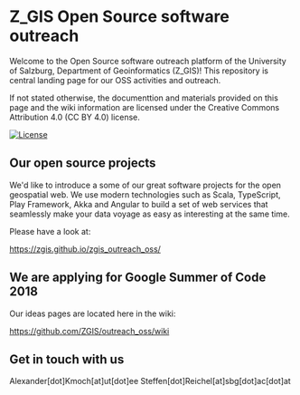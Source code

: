 # Z_GIS Open Source software outreach

Welcome to the Open Source software outreach platform of the University of Salzburg, 
Department of Geoinformatics (Z_GIS)! 
This repository is central landing page for our OSS activities and outreach.

If not stated otherwise, the documenttion and materials provided on this page and the wiki information are 
licensed under the Creative Commons Attribution 4.0 (CC BY 4.0) license.

[![License][license-badge]][license-url]

[license-badge]: https://licensebuttons.net/l/by/4.0/88x31.png
[license-url]: LICENSE

## Our open source projects

We'd like to introduce a some of our great software projects for the open geospatial web.
We use modern technologies such as Scala, TypeScript, Play Framework, Akka and Angular 
to build a set of web services that seamlessly make your data voyage as easy as interesting at 
the same time.

Please have a look at:

https://zgis.github.io/zgis_outreach_oss/

## We are applying for Google Summer of Code 2018

Our ideas pages are located here in the wiki:

https://github.com/ZGIS/outreach_oss/wiki

## Get in touch with us

Alexander[dot]Kmoch[at]ut[dot]ee
Steffen[dot]Reichel[at]sbg[dot]ac[dot]at

